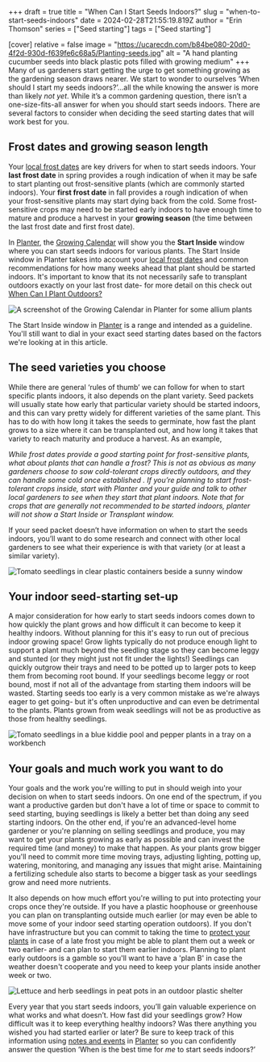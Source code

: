 +++
draft = true
title = "When Can I Start Seeds Indoors?"
slug = "when-to-start-seeds-indoors"
date = 2024-02-28T21:55:19.819Z
author = "Erin Thomson"
series = ["Seed starting"]
tags = ["Seed starting"]

[cover]
relative = false
image = "https://ucarecdn.com/b84be080-20d0-4f2d-930d-f639fe6c68a5/Planting-seeds.jpg"
alt = "A hand planting cucumber seeds into black plastic pots filled with growing medium"
+++
Many of us gardeners start getting the urge to get something growing as the gardening season draws nearer. We start to wonder to ourselves ‘When should I start my seeds indoors?’...all the while knowing the answer is more than likely *not yet*. While it’s a common gardening question, there isn’t a one-size-fits-all answer for when you should start seeds indoors. There are several factors to consider when deciding the seed starting dates that will work best for you.

## Frost dates and growing season length

Your [local frost dates](https://info.planter.garden/growing-calendar/how-to-use/) are key drivers for when to start seeds indoors. Your **last frost date** in spring provides a rough indication of when it may be safe to start planting out frost-sensitive plants (which are commonly started indoors). Your **first frost date** in fall provides a rough indication of when your frost-sensitive plants may start dying back from the cold. Some frost-sensitive crops may need to be started early indoors to have enough time to mature and produce a harvest in your **growing season** (the time between the last frost date and first frost date).

In [Planter](https://planter.garden/gardens), the [Growing Calendar](https://info.planter.garden/growing-calendar/how-to-use/) will show you the **Start Inside** window where you can start seeds indoors for various plants. The Start Inside window in Planter takes into account your [local frost dates](https://info.planter.garden/growing-calendar/how-to-use/) and common recommendations for how many weeks ahead that plant should be started indoors. It's important to know that its not necessarily safe to transplant outdoors exactly on your last frost date- for more detail on this check out [When Can I Plant Outdoors?](https://blog.planter.garden/posts/when-to-plant-outdoors/)

![A screenshot of the Growing Calendar in Planter for some allium plants](https://ucarecdn.com/4f683756-8706-4fae-b05c-aba91e1321da/Growing-calendar.jpg)

The Start Inside window in [Planter](https://planter.garden/gardens) is a range and intended as a guideline. You'll still want to dial in your exact seed starting dates based on the factors we're looking at in this article.

## The seed varieties you choose

While there are general ‘rules of thumb’ we can follow for when to start specific plants indoors, it also depends on the plant variety. Seed packets will usually state how early that particular variety should be started indoors, and this can vary pretty widely for different varieties of the same plant. This has to do with how long it takes the seeds to germinate, how fast the plant grows to a size where it can be transplanted out, and how long it takes that variety to reach maturity and produce a harvest. As an example,





*While frost dates provide a good starting point for frost-sensitive plants, what about plants that can handle a frost? This is not as obvious as many gardeners choose to sow cold-tolerant crops directly outdoors, and they can handle some cold once established . If you’re planning to start frost-tolerant crops inside, start with Planter and your guide and talk to other local gardeners to see when they start that plant indoors. Note that for crops that are generally not recommended to be started indoors, planter will not show a Start Inside or Transplant window.*

If your seed packet doesn’t have information on when to start the seeds indoors, you’ll want to do some research and connect with other local gardeners to see what their experience is with that variety (or at least a similar variety).

![Tomato seedlings in clear plastic containers beside a sunny window](https://ucarecdn.com/9125e5bc-200d-456b-ad97-fa6289c9c6ec/Tomato-seedlings.jpg)

## Your indoor seed-starting set-up

A major consideration for how early to start seeds indoors comes down to how quickly the plant grows and how difficult it can become to keep it healthy indoors. Without planning for this it's easy to run out of precious indoor growing space!  Grow lights typically do not produce enough light to support a plant much beyond the seedling stage so they can become leggy and stunted (or they might just not fit under the lights!) Seedlings can quickly outgrow their trays and need to be potted up to larger pots to keep them from becoming root bound. If your seedlings become leggy or root bound, most if not all of the advantage from starting them indoors will be wasted. Starting seeds too early is a very common mistake as we're always eager to get going- but it's often unproductive and can even be detrimental to the plants. Plants grown from weak seedlings will not be as productive as those from healthy seedlings.

![Tomato seedlings in a blue kiddie pool and pepper plants in a tray on a workbench](https://ucarecdn.com/0e5615e7-0467-4189-95e7-ca4e8f36d780/Indoor-seedlings.jpg "You'll need both equipment and space to keep your seedlings healthy as they grow bigger!")

## Your goals and much work you want to do

Your goals and the work you're willing to put in should weigh into your decision on when to start seeds indoors. On one end of the spectrum, if you want a productive garden but don't have a lot of time or space to commit to seed starting, buying seedlings is likely a better bet than doing any seed starting indoors. On the other end, if you're an advanced-level home gardener or you're planning on selling seedlings and produce, you may want to get your plants growing as early as possible and can invest the required time (and money) to make that happen. As your plants grow bigger you'll need to commit more time moving trays, adjusting lighting, potting up, watering, monitoring, and managing any issues that might arise. Maintaining a fertilizing schedule also starts to become a bigger task as your seedlings grow and need more nutrients.

It also depends on how much effort you're willing to put into protecting your crops once they're outside. If you have a plastic hoophouse or greenhouse you can plan on transplanting outside much earlier (or may even be able to move some of your indoor seed starting operation outdoors). If you don't have infrastructure but you can commit to taking the time to [protect your plants](https://blog.planter.garden/posts/season-extension/) in case of a late frost you might be able to plant them out a week or two earlier- and can plan to start them earlier indoors. Planning to plant early outdoors is a gamble so you'll want to have a 'plan B' in case the weather doesn't cooperate and you need to keep your plants inside another week or two.

![Lettuce and herb seedlings in peat pots in an outdoor plastic shelter](https://ucarecdn.com/819cd2c5-1037-46a8-b4b3-2764e540b795/Lettuce-and-herbs.jpg)

Every year that you start seeds indoors, you’ll gain valuable experience on what works and what doesn’t. How fast did your seedlings grow? How difficult was it to keep everything healthy indoors? Was there anything you wished you had started earlier or later? Be sure to keep track of this information using [notes and events](https://info.planter.garden/notes-and-events/how-to/) in [Planter](https://planter.garden/gardens) so you can confidently answer the question ‘When is the best time for *me* to start seeds indoors?’
